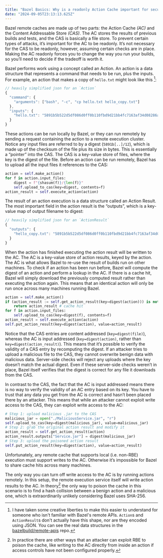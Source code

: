 ```yaml
---
title: "Bazel Basics: Why is a readonly Action Cache important for security?"
date: "2024-09-05T23:13:13.625Z"
---
```



Bazel remote caches are made up of two parts: the Action Cache _(AC)_ and the Content Addressable Store _(CAS)_. The AC stores the results of previous builds and tests, and the CAS is basically a file store. To prevent certain types of attacks, it’s important for the AC to be readonly. It’s not necessary for the CAS to be readonly, however, assuming certain checks are in place. Making the AC readonly forces you to change the way you run your builds, so you’ll need to decide if the tradeoff is worth it.

Bazel performs work using a concept called an Action. An action is a data structure that represents a command that needs to be run, plus the inputs. For example, an action that makes a copy of `hello.txt` might look like this [^1]:

```javascript
// heavily simplified json for an `Action`
{
  "command": {
    "arguments": ["bash", "-c", "cp hello.txt hello_copy.txt"]
  },
  "inputs": {
    "hello.txt": "5891b5b522d5df086d0ff0b110fbd9d21bb4fc7163af34d08286a2e846f6be03/12"
  }
}
```

These actions can be run locally by Bazel, or they can run remotely by sending a request containing the action to a remote execution cluster. Notice any input files are referred to by a digest (`5891b[..]/12`), which is made up of the checksum of the file plus its size in bytes. This is essentially a “pointer” into the CAS. The CAS is a key-value store of files, where the key is the digest of the file. Before an action can be run remotely, Bazel has to upload all the input files it references to the CAS:

```python
action = self.make_action()
for f in action.input_files:
    digest = f"{shasum(f)}/{len(f)}"
    self.upload_to_cas(key=digest, contents=f)
action_result = self.execute_action(action)
```

The result of an action execution is a data structure called an Action Result. The most important field in the action result is the “outputs”, which is a key-value map of output filename to digest:

```javascript
// heavily simplified json for an `ActionResult`
{
  "outputs": {
    "hello_copy.txt": "5891b5b522d5df086d0ff0b110fbd9d21bb4fc7163af34d08286a2e846f6be03/12"
  }
}
```

When the action has finished executing the action result will be written to the AC. The AC is a key-value store of action results, keyed by the action. The AC is what allows Bazel to re-use the result of builds run on other machines. To check if an action has been run before, Bazel will compute the digest of an action and perform a lookup in the AC. If there is a cache hit, Bazel will simply download the previously computed result rather than executing the action again. This means that an identical action will only be run once across many machines running Bazel.

```python
action = self.make_action()
if (action_result := self.get_action_result(key=digest(action))) is not None:
    return action_result # cache hit
for f in action.input_files:
    self.upload_to_cas(key=digest(f), contents=f)
action_result = self.execute_action(action)
self.put_action_result(key=digest(action), value=action_result)
```

Notice that the CAS entries are content addressed (`key=digest(file)`), whereas the AC is input addressed (`key=digest(action)`, rather than `key=digest(action_result)`). This means that it’s possible to verify the validity of a CAS entry by recomputing the digest. If an attacker tries to upload a malicious file to the CAS, they cannot overwrite benign data with malicious data. Server-side checks will reject any uploads where the key doesn’t match the actual digest. Even if these server-side checks weren’t in place, Bazel itself verifies that the digest is correct for any file it downloads from the CAS.

In contrast to the CAS, the fact that the AC is input addressed means there is no way to verify the validity of an AC entry based on its key. You have to trust that any data you get from the AC is correct and hasn’t been placed there by an attacker. This means that while an attacker cannot exploit write access to the CAS, they can exploit write access to the AC:

```python
# Step 1: upload malicious .jar to the CAS
malicious_jar = open("./MaliciousService.jar", "r")
self.upload_to_cas(key=digest(malicious_jar), value=malicious_jar)
# Step 2: grab the original action result and modify it
action_result = self.get_action_result(action)
action_result.outputs["Service.jar"] = digest(malicious_jar)
# Step 3: upload the poisoned action result
self.put_action_result(key=digest(action), value=action_result)
```

Unfortunately, any remote cache that supports local (i.e. non-RBE) execution must support writes to the AC. Otherwise it’s impossible for Bazel to share cache hits across many machines.

The only way you can turn off write access to the AC is by running actions remotely. In this setup, the remote execution service itself will write action results to the AC. In theory[^2] the only way to poison the cache in this scenario is to find a hash collision between a benign action and a malicious one, which is extraordinarily unlikely considering Bazel uses SHA-256.

[^1]: I have taken some creative liberties to make this easier to understand for someone who isn't familiar with Bazel's remote APIs. `Action`s and `ActionResult`s don't actually have this shape, nor are they encoded using JSON. You can see the real data structures in the [bazelbuild/remote-apis](https://github.com/bazelbuild/remote-apis/blob/0d21f29acdb90e1b67db5873e227051af0c80cdd/build/bazel/remote/execution/v2/remote_execution.proto) repo.

[^2]: In practice there are other ways that an attacker can exploit RBE to poison the cache, like writing to the AC directly from inside an action if access controls have not been configured properly.